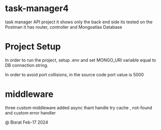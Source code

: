 # task-manager4
task manager API project 
it shows only the back end side
its tested on the Postman
it has router, controller and Mongoatlas Database

# Project Setup
In order to run the project, setup .env and set MONGO_URI variable equal to DB connection string.

In order to avoid port collisions, in the source code port value is 5000

# middleware
three custom middleware added async thant handle
try cache , not-found and custom error handler

@ Bisrat Feb-17 2024